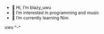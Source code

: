 - 👋 Hi, I’m blazy_uwu
- 👀 I’m interested in programming and music
- 🌱 I’m currently learning Nim

uwu ^-^
